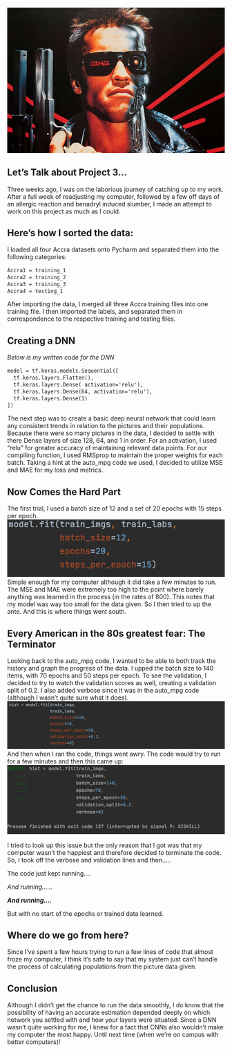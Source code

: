 ![](terminator.jpeg)

## Let’s Talk about Project 3...

Three weeks ago, I was on the laborious journey of catching up to my work. After a full week of readjusting my computer, followed by a few off days of an allergic reaction and benadryl induced slumber, I made an attempt to work on this project as much as I could. 

## Here’s how I sorted the data:
I loaded all four Accra datasets onto Pycharm and separated them into the following categories:
	
	Accra1 = training_1
	Accra2 = training_2
	Accra3 = training_3
	Accra4 = testing_1
		
After importing the data, I merged all three Accra training files into one training file.
	I then imported the labels, and separated them in correspondence to the respective training and testing files.

## Creating a DNN
_Below is my written code for the DNN_

	model = tf.keras.models.Sequential([
	  tf.keras.layers.Flatten(),
	  tf.keras.layers.Dense( activation='relu'),
	  tf.keras.layers.Dense(64, activation='relu'),
	  tf.keras.layers.Dense(1)
	])

The next step was to create a basic deep neural network that could learn any consistent trends in relation to the pictures and their populations. Because there were so many pictures in the data, I decided to settle with there Dense layers of size 128, 64, and 1 in order. For an activation, I used “relu” for greater accuracy of maintaining relevant data points. For our compiling function, I used RMSprop to maintain the proper weights for each batch. Taking a hint at the auto_mpg code we used, I decided to utilize MSE and MAE for my loss and metrics. 

## Now Comes the Hard Part
The first trial, I used a batch size of 12 and a set of 20 epochs with 15 steps per epoch. 
![](first_batch.png)
Simple enough for my computer although it did take a few minutes to run. The MSE and MAE were extremely too high to the point where barely anything was learned in the process (in the rates of 800). This notes that my model was way too small for the data given. So I then tried to up the ante. And this is where things went south.

## Every American in the 80s greatest fear: The Terminator
Looking back to the auto_mpg code, I wanted to be able to both track the history and graph the progress of the data. I upped the batch size to 140 items, with 70 epochs and 50 steps per epoch. To see the validation, I decided to try to watch the validation scores as well, creating a validation split of 0.2. I also added verbose since it was in the auto_mpg code (although I wasn’t quite sure what it does). 
![](new_batch_size.png)
And then when I ran the code, things went awry. The code would try to run for a few minutes and then this came up:
![](sigkill.png)

I tried to look up this issue but the only reason that I got was that my computer wasn’t the happiest and therefore decided to terminate the code. So, I took off the verbose and validation lines and then…..

The code just kept running….

*And running……*

***And running....***

But with no start of the epochs or trained data learned. 

## Where do we go from here?
Since I’ve spent a few hours trying to run a few lines of code that almost froze my computer, I think it’s safe to say that my system just can’t handle the process of calculating populations from the picture data given. 

## Conclusion
Although I didn’t get the chance to run the data smoothly, I do know that the possibility of having an accurate estimation depended deeply on which network you settled with and how your layers were situated. Since a DNN wasn’t quite working for me, I knew for a fact that CNNs also wouldn’t make my computer the most happy. Until next time (when we’re on campus with better computers)!
